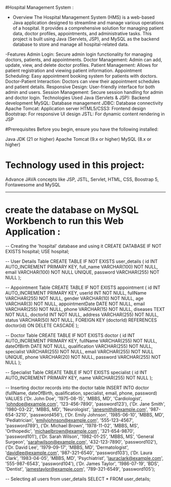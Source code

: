 #Hospital Management System : 
 - Overview
The Hospital Management System (HMS) is a web-based Java application designed to streamline and manage various operations of a hospital.
It provides a comprehensive solution for managing patient data, doctor profiles, appointments, and administrative tasks.
This project is built using Java (Servlets, JSP), and MySQL as the backend database to store and manage all hospital-related data.

-Features
Admin Login: Secure admin login functionality for managing doctors, patients, and appointments.
Doctor Management: Admin can add, update, view, and delete doctor profiles.
Patient Management: Allows for patient registration and viewing patient information.
Appointment Scheduling: Easy appointment booking system for patients with doctors.
Doctor-Patient Interaction: Doctors can view their appointment schedules and patient details.
Responsive Design: User-friendly interface for both admin and users.
Session Management: Secure session handling for admin and doctor login.
Technologies Used
Java (Servlets & JSP): Backend development
MySQL: Database management
JDBC: Database connectivity
Apache Tomcat: Application server
HTML5/CSS3: Frontend design
Bootstrap: For responsive UI design
JSTL: For dynamic content rendering in JSP

#Prerequisites
Before you begin, ensure you have the following installed:

Java JDK (21 or higher)
Apache Tomcat (9.x or higher)
MySQL (8.x or higher)

# Technology used in this project: 
Advance JAVA concepts like JSP, JSTL, Servlet, HTML, CSS, Boostrap 5, Fontawesome and MySQL

---------------------------------------------------------------------------------------------------------------------
# create the database on MySQL Workbench to run this Web Application : 
-- Creating the 'hospital' database and using it
CREATE DATABASE IF NOT EXISTS hospital;
USE hospital;

-- User Details Table
CREATE TABLE IF NOT EXISTS user_details (
    id INT AUTO_INCREMENT PRIMARY KEY,
    full_name VARCHAR(100) NOT NULL,
    email VARCHAR(100) NOT NULL UNIQUE,
    password VARCHAR(255) NOT NULL
);

-- Appointment Table
CREATE TABLE IF NOT EXISTS appointment (
    id INT AUTO_INCREMENT PRIMARY KEY,
    userId INT NOT NULL,
    fullName VARCHAR(255) NOT NULL,
    gender VARCHAR(10) NOT NULL,
    age VARCHAR(3) NOT NULL,
    appointmentDate DATE NOT NULL,
    email VARCHAR(255) NOT NULL,
    phone VARCHAR(15) NOT NULL,
    diseases TEXT NOT NULL,
    doctorId INT NOT NULL,
    address VARCHAR(255) NOT NULL,
    status VARCHAR(50) NOT NULL,
    FOREIGN KEY (doctorId) REFERENCES doctor(id) ON DELETE CASCADE
);

-- Doctor Table
CREATE TABLE IF NOT EXISTS doctor (
    id INT AUTO_INCREMENT PRIMARY KEY,
    fullName VARCHAR(255) NOT NULL,
    dateOfBirth DATE NOT NULL,
    qualification VARCHAR(255) NOT NULL,
    specialist VARCHAR(255) NOT NULL,
    email VARCHAR(255) NOT NULL UNIQUE,
    phone VARCHAR(20) NOT NULL,
    password VARCHAR(255) NOT NULL
);

-- Specialist Table
CREATE TABLE IF NOT EXISTS specialist (
    id INT AUTO_INCREMENT PRIMARY KEY,
    name VARCHAR(255) NOT NULL
);

-- Inserting doctor records into the doctor table
INSERT INTO doctor (fullName, dateOfBirth, qualification, specialist, email, phone, password)
VALUES 
    ('Dr. John Doe', '1975-08-15', 'MBBS, MD', 'Cardiologist', 'johndoe@example.com', '123-456-7890', 'password123'),
    ('Dr. Jane Smith', '1980-03-22', 'MBBS, MD', 'Neurologist', 'janesmith@example.com', '987-654-3210', 'password456'),
    ('Dr. Emily Johnson', '1985-06-10', 'MBBS, MD', 'Pediatrician', 'emilyjohnson@example.com', '555-123-4567', 'password789'),
    ('Dr. Michael Brown', '1978-11-02', 'MBBS, MS', 'Orthopedic', 'michaelbrown@example.com', '321-654-9870', 'password101'),
    ('Dr. Sarah Wilson', '1982-01-25', 'MBBS, MS', 'General Surgeon', 'sarahwilson@example.com', '432-123-7890', 'password102'),
    ('Dr. David Lee', '1979-09-17', 'MBBS, MD', 'Dermatologist', 'davidlee@example.com', '987-321-6540', 'password103'),
    ('Dr. Laura Clark', '1983-04-05', 'MBBS, MD', 'Psychiatrist', 'lauraclark@example.com', '555-987-6543', 'password104'),
    ('Dr. James Taylor', '1986-07-19', 'BDS', 'Dentist', 'jamestaylor@example.com', '789-321-6549', 'password105');

-- Selecting all users from user_details
SELECT * FROM user_details;



